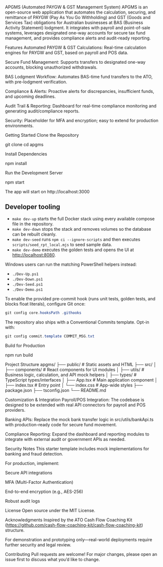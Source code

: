 APGMS (Automated PAYGW & GST Management System)
APGMS is an open-source web application that automates the calculation, securing, and remittance of PAYGW (Pay As You Go Withholding) and GST (Goods and Services Tax) obligations for Australian businesses at BAS (Business Activity Statement) lodgment.
It integrates with payroll and point-of-sale systems, leverages designated one-way accounts for secure tax fund management, and provides compliance alerts and audit-ready reporting.

Features
Automated PAYGW & GST Calculations:
Real-time calculation engines for PAYGW and GST, based on payroll and POS data.

Secure Fund Management:
Supports transfers to designated one-way accounts, blocking unauthorized withdrawals.

BAS Lodgment Workflow:
Automates BAS-time fund transfers to the ATO, with pre-lodgment verification.

Compliance & Alerts:
Proactive alerts for discrepancies, insufficient funds, and upcoming deadlines.

Audit Trail & Reporting:
Dashboard for real-time compliance monitoring and generating audit/compliance reports.

Security:
Placeholder for MFA and encryption; easy to extend for production environments.

Getting Started
Clone the Repository

git clone <your-repo-url>
cd apgms

Install Dependencies

npm install

Run the Development Server

npm start

The app will start on http://localhost:3000

## Developer tooling

- `make dev-up` starts the full Docker stack using every available compose file in the repository.
- `make dev-down` stops the stack and removes volumes so the database can be rebuilt cleanly.
- `make dev-seed` runs `npm ci --ignore-scripts` and then executes `scripts/seed_rpt_local.mjs` to seed sample data.
- `make dev-demo` executes the golden tests and opens the UI at <http://localhost:8080>.

Windows users can run the matching PowerShell helpers instead:

- `./Dev-Up.ps1`
- `./Dev-Down.ps1`
- `./Dev-Seed.ps1`
- `./Dev-Demo.ps1`

To enable the provided pre-commit hook (runs unit tests, golden tests, and blocks float literals), configure Git once:

```powershell
git config core.hooksPath .githooks
```

The repository also ships with a Conventional Commits template. Opt-in with:

```powershell
git config commit.template COMMIT_MSG.txt
```

Build for Production

npm run build

Project Structure
apgms/
├── public/ # Static assets and HTML
├── src/
│ ├── components/ # React components for UI modules
│ ├── utils/ # Business logic, calculation, and API mock helpers
│ ├── types/ # TypeScript types/interfaces
│ ├── App.tsx # Main application component
│ ├── index.tsx # Entry point
│ └── index.css # App-wide styles
├── package.json
├── tsconfig.json
└── README.md

Customization & Integration
Payroll/POS Integration:
The codebase is designed to be extended with real API connectors for payroll and POS providers.

Banking APIs:
Replace the mock bank transfer logic in src/utils/bankApi.ts with production-ready code for secure fund movement.

Compliance Reporting:
Expand the dashboard and reporting modules to integrate with external audit or government APIs as needed.

Security Notes
This starter template includes mock implementations for banking and fraud detection.

For production, implement:

Secure API integrations

MFA (Multi-Factor Authentication)

End-to-end encryption (e.g., AES-256)

Robust audit logs

License
Open source under the MIT License.

Acknowledgments
Inspired by the ATO Cash Flow Coaching Kit (https://github.com/cash-flow-coaching-kit/cash-flow-coaching-kit) structure.

For demonstration and prototyping only—real-world deployments require further security and legal review.

Contributing
Pull requests are welcome!
For major changes, please open an issue first to discuss what you’d like to change.